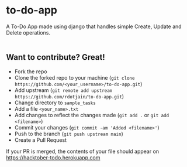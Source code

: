 # to-do-app
A To-Do App made using django that handles simple Create, Update and Delete operations.
<br>
<br>
<!--[![Screenshot-2021-04-05-at-6-12-36-PM.png](https://i.postimg.cc/DfxfsmW5/Screenshot-2021-04-05-at-6-12-36-PM.png)](https://postimg.cc/Hj7C1Y97)-->

## Want to contribute? Great!

- Fork the repo
- Clone the forked repo to your machine (`git clone https://github.com/<your_username>/to-do-app.git`)
- Add upstream (`git remote add upstream https://github.com/rdotjain/to-do-app.git`)
- Change directory to `sample_tasks`
- Add a file `<your_name>.txt`
- Add changes to reflect the changes made (`git add .` or `git add <filename>`)
- Commit your changes (`git commit -am 'Added <filename>'`)
- Push to the branch (`git push upstream main`)
- Create a Pull Request 

If your PR is merged, the contents of your file should appear on <a href="https://hacktober-todo.herokuapp.com"> https://hacktober-todo.herokuapp.com </a>
